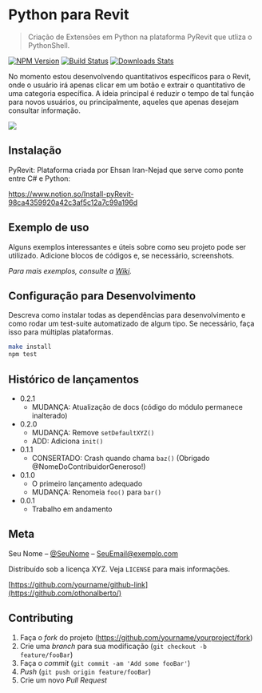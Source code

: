 # Python para Revit
> Criação de Extensões em Python na plataforma PyRevit que utliza o PythonShell.

[![NPM Version][npm-image]][npm-url]
[![Build Status][travis-image]][travis-url]
[![Downloads Stats][npm-downloads]][npm-url]

No momento estou desenvolvendo quantitativos específicos para o Revit, onde o usuário irá apenas clicar em um botão e extrair o quantitativo de uma categoria específica. A ideia principal é reduzir o tempo de tal função para novos usuários, ou principalmente, aqueles que apenas desejam consultar informação. 

![](../header.png)

## Instalação

PyRevit:
Plataforma criada por Ehsan Iran-Nejad que serve como ponte entre C# e Python: 

https://www.notion.so/Install-pyRevit-98ca4359920a42c3af5c12a7c99a196d


## Exemplo de uso

Alguns exemplos interessantes e úteis sobre como seu projeto pode ser utilizado. Adicione blocos de códigos e, se necessário, screenshots.

_Para mais exemplos, consulte a [Wiki][wiki]._ 

## Configuração para Desenvolvimento

Descreva como instalar todas as dependências para desenvolvimento e como rodar um test-suite automatizado de algum tipo. Se necessário, faça isso para múltiplas plataformas.

```sh
make install
npm test
```

## Histórico de lançamentos

* 0.2.1
    * MUDANÇA: Atualização de docs (código do módulo permanece inalterado)
* 0.2.0
    * MUDANÇA: Remove `setDefaultXYZ()`
    * ADD: Adiciona `init()`
* 0.1.1
    * CONSERTADO: Crash quando chama `baz()` (Obrigado @NomeDoContribuidorGeneroso!)
* 0.1.0
    * O primeiro lançamento adequado
    * MUDANÇA: Renomeia `foo()` para `bar()`
* 0.0.1
    * Trabalho em andamento

## Meta

Seu Nome – [@SeuNome](https://twitter.com/...) – SeuEmail@exemplo.com

Distribuído sob a licença XYZ. Veja `LICENSE` para mais informações.

[https://github.com/yourname/github-link](https://github.com/othonalberto/)

## Contributing

1. Faça o _fork_ do projeto (<https://github.com/yourname/yourproject/fork>)
2. Crie uma _branch_ para sua modificação (`git checkout -b feature/fooBar`)
3. Faça o _commit_ (`git commit -am 'Add some fooBar'`)
4. _Push_ (`git push origin feature/fooBar`)
5. Crie um novo _Pull Request_

[npm-image]: https://img.shields.io/npm/v/datadog-metrics.svg?style=flat-square
[npm-url]: https://npmjs.org/package/datadog-metrics
[npm-downloads]: https://img.shields.io/npm/dm/datadog-metrics.svg?style=flat-square
[travis-image]: https://img.shields.io/travis/dbader/node-datadog-metrics/master.svg?style=flat-square
[travis-url]: https://travis-ci.org/dbader/node-datadog-metrics
[wiki]: https://github.com/seunome/seuprojeto/wiki

